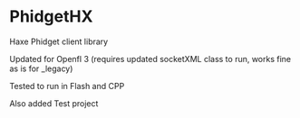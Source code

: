 PhidgetHX
=========

Haxe Phidget client library

Updated for Openfl 3 (requires updated socketXML class to run, works fine as is for _legacy)

Tested to run in Flash and CPP

Also added Test project
